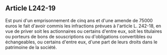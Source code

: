Article L242-19
----
Est puni d'un emprisonnement de cinq ans et d'une amende de 75000 euros le fait
d'avoir commis les infractions prévues à l'article L. 242-18, en vue de priver
soit les actionnaires ou certains d'entre eux, soit les titulaires ou porteurs
de bons de souscriptions ou d'obligations convertibles ou échangeables, ou
certains d'entre eux, d'une part de leurs droits dans le patrimoine de la
société.
